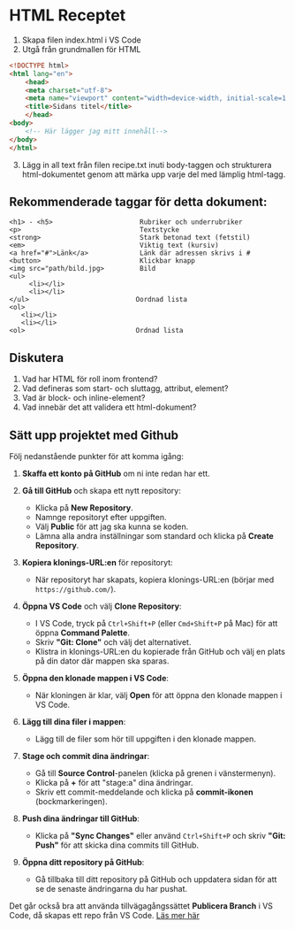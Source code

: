 # HTML Receptet

1. Skapa filen index.html i VS Code
2. Utgå från grundmallen för HTML 

```html
<!DOCTYPE html>
<html lang="en">
    <head>
    <meta charset="utf-8">
    <meta name="viewport" content="width=device-width, initial-scale=1.0">
    <title>Sidans titel</title>
    </head>
<body>
    <!-- Här lägger jag mitt innehåll--> 
</body>
</html>
```
3. Lägg in all text från filen recipe.txt inuti body-taggen och strukturera html-dokumentet genom att märka 
upp varje del med lämplig html-tagg.  

## Rekommenderade taggar för detta dokument: 

```
<h1> - <h5>                      Rubriker och underrubriker
<p>                              Textstycke
<strong>                         Stark betonad text (fetstil)
<em>                             Viktig text (kursiv) 
<a href="#">Länk</a>             Länk där adressen skrivs i #
<button>                         Klickbar knapp
<img src="path/bild.jpg>         Bild
<ul>
     <li></li>
     <li></li>
</ul>                           Oordnad lista
<ol> 
   <li></li>
   <li></li>
<ol>                            Ordnad lista
```


## Diskutera

1. Vad har HTML för roll inom frontend?
2. Vad defineras som start- och sluttagg, attribut, element?
3. Vad är block- och inline-element? 
4. Vad innebär det att validera ett html-dokument?

## Sätt upp projektet med Github

Följ nedanstående punkter för att komma igång:

1. **Skaffa ett konto på GitHub** om ni inte redan har ett.

2. **Gå till GitHub** och skapa ett nytt repository:
   - Klicka på **New Repository**.
   - Namnge repositoryt efter uppgiften.
   - Välj **Public** för att jag ska kunna se koden.
   - Lämna alla andra inställningar som standard och klicka på **Create Repository**.

3. **Kopiera klonings-URL:en** för repositoryt:
   - När repositoryt har skapats, kopiera klonings-URL:en (börjar med `https://github.com/`).

4. **Öppna VS Code** och välj **Clone Repository**:
   - I VS Code, tryck på `Ctrl+Shift+P` (eller `Cmd+Shift+P` på Mac) för att öppna **Command Palette**.
   - Skriv **"Git: Clone"** och välj det alternativet.
   - Klistra in klonings-URL:en du kopierade från GitHub och välj en plats på din dator där mappen ska sparas.

5. **Öppna den klonade mappen i VS Code**:
   - När kloningen är klar, välj **Open** för att öppna den klonade mappen i VS Code.

6. **Lägg till dina filer i mappen**:
   - Lägg till de filer som hör till uppgiften i den klonade mappen.

7. **Stage och commit dina ändringar**:
   - Gå till **Source Control**-panelen (klicka på grenen i vänstermenyn).
   - Klicka på **+** för att "stage:a" dina ändringar.
   - Skriv ett commit-meddelande och klicka på **commit-ikonen** (bockmarkeringen).

8. **Push dina ändringar till GitHub**:
   - Klicka på **"Sync Changes"** eller använd `Ctrl+Shift+P` och skriv **"Git: Push"** för att skicka dina commits till GitHub.

9. **Öppna ditt repository på GitHub**:
   - Gå tillbaka till ditt repository på GitHub och uppdatera sidan för att se de senaste ändringarna du har pushat.

Det går också bra att använda tillvägagångssättet **Publicera Branch** i VS Code, då skapas ett repo från VS Code. [Läs mer här](https://vscode.github.com/)
